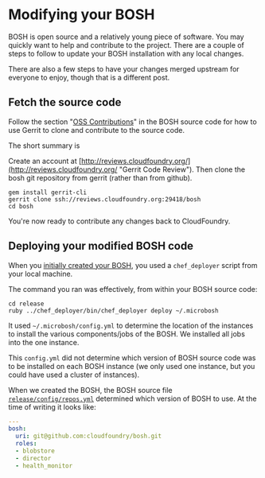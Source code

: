 # Modifying your BOSH

BOSH is open source and a relatively young piece of software. You may quickly want to help and contribute to the project. There are a couple of steps to follow to update your BOSH installation with any local changes. 

There are also a few steps to have your changes merged upstream for everyone to enjoy, though that is a different post.

## Fetch the source code

Follow the section "[OSS Contributions](https://github.com/cloudfoundry/bosh#readme)" in the BOSH source code for how to use Gerrit to clone and contribute to the source code.

The short summary is

Create an account at [http://reviews.cloudfoundry.org/](http://reviews.cloudfoundry.org/ "Gerrit Code Review"). Then clone the bosh git repository from gerrit (rather than from github).

```
gem install gerrit-cli
gerrit clone ssh://reviews.cloudfoundry.org:29418/bosh
cd bosh
```

You're now ready to contribute any changes back to CloudFoundry.

## Deploying your modified BOSH code

When you [initially created your BOSH](../creating-a-bosh-from-scratch.md), you used a `chef_deployer` script from your local machine.

The command you ran was effectively, from within your BOSH source code:

```
cd release
ruby ../chef_deployer/bin/chef_deployer deploy ~/.microbosh
```

It used `~/.microbosh/config.yml` to determine the location of the instances to install the various components/jobs of the BOSH. We installed all jobs into the one instance.

This `config.yml` did not determine which version of BOSH source code was to be installed on each BOSH instance (we only used one instance, but you could have used a cluster of instances).

When we created the BOSH, the BOSH source file [`release/config/repos.yml`](https://github.com/drnic/bosh/blob/master/release/config/repos.yml) determined which version of BOSH to use. At the time of writing it looks like:

```yaml
---
bosh:
  uri: git@github.com:cloudfoundry/bosh.git
  roles:
  - blobstore
  - director
  - health_monitor
```

